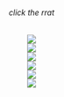 <div align="center">
	<h6> click the rrat </h6>
	<a href="http://kyrie25.me">
		 <img src="https://user-images.githubusercontent.com/77577746/149508180-c75be0e3-1983-4592-9f1d-d58b64f055d4.gif" />
	</a>
</div>
<div align="center">
	<a href="https://discord.com/users/368399721494216706" >  
  		<img src="https://lanyard.kyrie25.me/api/368399721494216706"  />  
	</a>  
</div>
<div align="center">
	<a href="http://kyrie25.me" >  
  		<img src="https://github-readme-stats.vercel.app/api?username=kyrie25&show_icons=true&count_private=true&include_all_commits=true&custom_title=Kyrie's+GitHub+Stats&theme=react" />  
	</a>
</div>
<div align="center">
	<a href="http://kyrie25.me" >  
  		<img src="https://github-readme-stats.vercel.app/api/wakatime?username=kyrie25&theme=react" />  
	</a>
</div>
<div align="center">
	<a href="http://kyrie25.me" >  
  		<img src="https://github-readme-stats.vercel.app/api/top-langs/?username=kyrie25&langs_count=10&theme=react" />  
	</a>
</div>
<div align="center">
	<a href="https://hits.seeyoufarm.com">
		<img src="https://hits.seeyoufarm.com/api/count/incr/badge.svg?url=https%3A%2F%2Fgithub.com%2Fkyrie25&count_bg=%2357BDDA&title_bg=%23555555&icon=github.svg&icon_color=%23E7E7E7&title=rrat+counter&edge_flat=false"/>
	</a>
</div>
